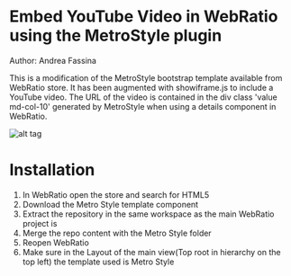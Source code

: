 Embed YouTube Video in WebRatio using the MetroStyle plugin
===========================================================
Author: Andrea Fassina

This is a modification of the MetroStyle bootstrap template available from WebRatio store. It has been augmented with showiframe.js to include a YouTube video. The URL of the video is contained in the div class 'value md-col-10' generated by MetroStyle when using a details component in WebRatio.


![alt tag](http://s29.postimg.org/oq6odgo07/webratio_youtube_plugin_embed_metrostyle.png)


Installation
============
1. In WebRatio open the store and search for HTML5
2. Download the Metro Style template component
3. Extract the repository in the same workspace as the main WebRatio project is
4. Merge the repo content with the Metro Style folder
5. Reopen WebRatio
6. Make sure in the Layout of the main view(Top root in hierarchy on the top left) the template used is Metro Style
